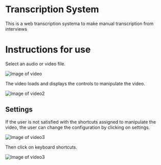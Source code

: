 # Transcription System
This is a web transcription systema to make manual transcription from interviews

# Instructions for use
Select an audio or video file.

![Image of video](https://drive.google.com/uc?export=view&id=1bjyC6LsFiiitxdS-g-EEOz5DCv2C96R8)

The video loads and displays the controls to manipulate the video.

![Image of video2](https://drive.google.com/uc?export=view&id=1va-mfK1LvOI9YwbVOlbjJexAF9DQP-DG)

## Settings
If the user is not satisfied with the shortcuts assigned to manipulate the video, the user can change the configuration by clicking on settings.

![Image of video3](https://drive.google.com/uc?export=view&id=1GC1p6Fh3prte3n-0ILIBwkc6S132Ycoj)

Then click on keyboard shortcuts.

![Image of video3](https://drive.google.com/uc?export=view&id=130Ydr6Yv3nAnbSydIokWEZdrh1ZKZaJK)

